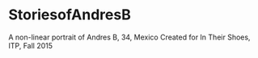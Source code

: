 # StoriesofAndresB

A non-linear portrait of Andres B, 34, Mexico
Created for In Their Shoes, ITP, Fall 2015
